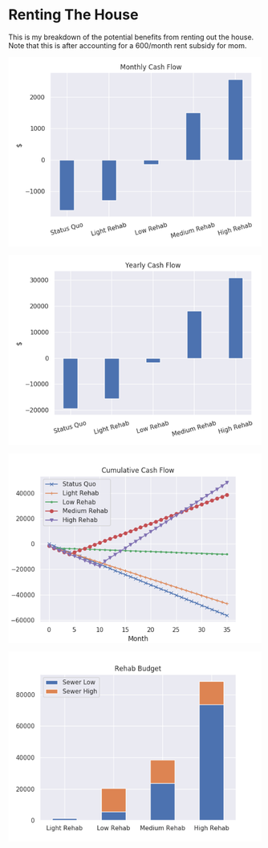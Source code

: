 # Renting The House
This is my breakdown of the potential benefits from renting out the house. Note
that this is after accounting for a 600/month rent subsidy for mom.

![](monthly_cash_flow.png)

![](yearly_cash_flow.png)

![](cum_cash_flow.png)

![](rehab_budget.png)
